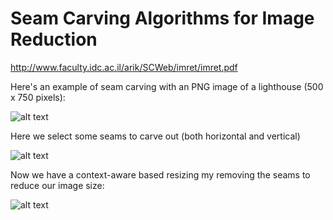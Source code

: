 # Seam Carving Algorithms for Image Reduction

http://www.faculty.idc.ac.il/arik/SCWeb/imret/imret.pdf

Here's an example of seam carving with an PNG image of a lighthouse (500 x 750 pixels):

![alt text](https://imgur.com/bh3t81y)

Here we select some seams to carve out (both horizontal and vertical)

![alt text](https://imgur.com/a/3frNesI)

Now we have a context-aware based resizing my removing the seams to reduce our image size:

![alt text](https://imgur.com/bh3t81y)
